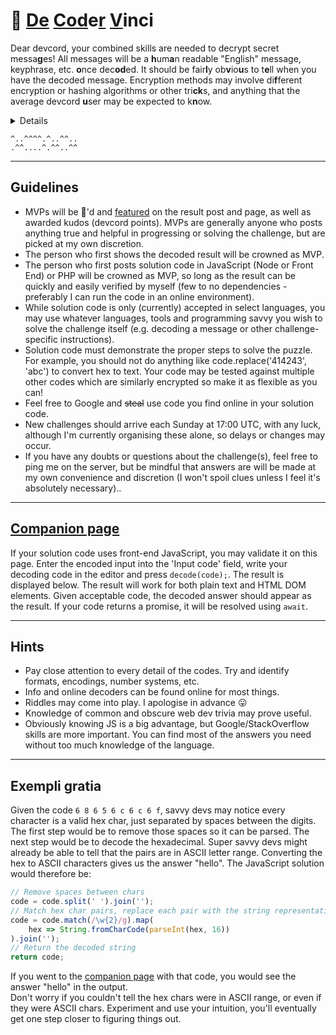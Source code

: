 <head>
<link rel="apple-touch-icon" sizes="180x180" href="/apple-touch-icon.png">
<link rel="icon" type="image/png" sizes="32x32" href="/favicon-32x32.png">
<link rel="icon" type="image/png" sizes="16x16" href="/favicon-16x16.png">
<link rel="manifest" href="/site.webmanifest">
</head>

# 📜   **<u>De</u>  <u>Cod</u>e<u>r</u>  <u>V</u>inci**  

Dear devcord, your combined skills are needed to decrypt secret messa**g**es! All messages will be a **h**um**a**n readable "English" message, keyphrase, etc. **o**nce dec**od**ed. It should be fair**l**y ob**v**io**u**s to t**e**ll when you have the decoded message. Encryption methods may involve di**f**ferent encryption or hashing algorithms or other tri**ck**s, and anything that the average devcord **u**ser may be expected to k**n**ow.

<details>🔍 Clues will be given, but may also need to be cracked. The method required to crack a clue may also be a clue. 🐱‍👤</details>

`^..^^^^.^..^^..`  
`.^^....^.^^..^^`

** **
## Guidelines
  * MVPs will be 👑'd and [featured](challenge1.md) on the result post and page, as well as awarded kudos (devcord points). MVPs are generally anyone who posts anything true and helpful in progressing or solving the challenge, but are picked at my own discretion.
  * The person who first shows the decoded result will be crowned as MVP.
  * The person who first posts solution code in JavaScript (Node or Front End) or PHP will be crowned as MVP, so long as the result can be quickly and easily verified by myself (few to no dependencies - preferably I can run the code in an online environment).
  * While solution code is only (currently) accepted in select languages, you may use whatever languages, tools and programming savvy you wish to solve the challenge itself (e.g. decoding a message or other challenge-specific instructions).
  * Solution code must demonstrate the proper steps to solve the puzzle. For example, you should not do anything like code.replace('414243', 'abc') to convert hex to text. Your code may be tested against multiple other codes which are similarly encrypted so make it as flexible as you can!
  * Feel free to Google and ~~steal~~ use code you find online in your solution code.
  * New challenges should arrive each Sunday at 17:00 UTC, with any luck, although I'm currently organising these alone, so delays or changes may occur.
  * If you have any doubts or questions about the challenge(s), feel free to ping me on the server, but be mindful that answers are will be made at my own convenience and discretion (I won't spoil clues unless I feel it's absolutely necessary)..

** **
## [__Companion page__](/decodervinci/)  
  If your solution code uses front-end JavaScript, you may validate it on this page. Enter the encoded input into the 'Input code' field, write your decoding code in the editor and press `decode(code);`. The result is displayed below. The result will work for both plain text and HTML DOM elements. Given acceptable code, the decoded answer should appear as the result. If your code returns a promise, it will be resolved using `await`.

** **
## Hints
  * Pay close attention to every detail of the codes. Try and identify formats, encodings, number systems, etc.
  * Info and online decoders can be found online for most things.
  * Riddles may come into play. I apologise in advance :stuck_out_tongue: 
  * Knowledge of common and obscure web dev trivia may prove useful.
  * Obviously knowing JS is a big advantage, but Google/StackOverflow skills are more important. You can find most of the answers you need without too much knowledge of the language.

** **
## Exempli gratia
  Given the code `6 8 6 5 6 c 6 c 6 f`, savvy devs may notice every character is a valid hex char, just separated by spaces between the digits. The first step would be to remove those spaces so it can be parsed. The next step would be to decode the hexadecimal. Super savvy devs might already be able to tell that the pairs are in ASCII letter range. Converting the hex to ASCII characters gives us the answer "hello". The JavaScript solution would therefore be:
```js
// Remove spaces between chars
code = code.split(' ').join('');
// Match hex char pairs, replace each pair with the string representation
code = code.match(/\w{2}/g).map(
    hex => String.fromCharCode(parseInt(hex, 16))
).join('');
// Return the decoded string
return code;
```
If you went to the [companion page](https://deji69.github.io/decodervinci/) with that code, you would see the answer "hello" in the output.  
Don't worry if you couldn't tell the hex chars were in ASCII range, or even if they were ASCII chars. Experiment and use your intuition, you'll eventually get one step closer to figuring things out.

